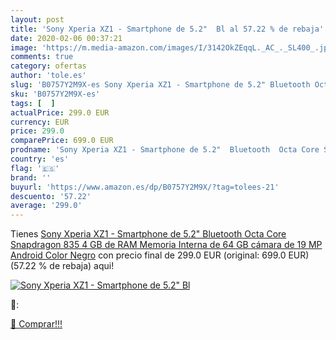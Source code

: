 ```yaml
---
layout: post
title: 'Sony Xperia XZ1 - Smartphone de 5.2"  Bl al 57.22 % de rebaja'
date: 2020-02-06 00:37:21
image: 'https://m.media-amazon.com/images/I/3142OkZEqqL._AC_._SL400_.jpg'
comments: true
category: ofertas
author: 'tole.es'
slug: 'B0757Y2M9X-es Sony Xperia XZ1 - Smartphone de 5.2" Bluetooth Octa Core...'
sku: 'B0757Y2M9X-es'
tags: [  ]
actualPrice: 299.0 EUR
currency: EUR
price: 299.0
comparePrice: 699.0 EUR
prodname: 'Sony Xperia XZ1 - Smartphone de 5.2"  Bluetooth  Octa Core Snapdragon 835  4 GB de RAM  Memoria Interna de 64 GB  cámara de 19 MP  Android  Color Negro'
country: 'es'
flag: '🇪🇸'
brand: ''
buyurl: 'https://www.amazon.es/dp/B0757Y2M9X/?tag=tolees-21'
descuento: '57.22'
average: '299.0'
---
```


Tienes [Sony Xperia XZ1 - Smartphone de 5.2"  Bluetooth  Octa Core Snapdragon 835  4 GB de RAM  Memoria Interna de 64 GB  cámara de 19 MP  Android  Color Negro](https://www.amazon.es/dp/B0757Y2M9X/?tag=tolees-21) con precio final de  299.0 EUR (original: 699.0 EUR) (57.22 %  de rebaja) aqui!

[![Sony Xperia XZ1 - Smartphone de 5.2"  Bl](https://m.media-amazon.com/images/I/3142OkZEqqL._AC_._SL400_.jpg)](https://www.amazon.es/dp/B0757Y2M9X/?tag=tolees-21)

🔎:


[🛒 Comprar!!!](https://www.amazon.es/dp/B0757Y2M9X/?tag=tolees-21)
